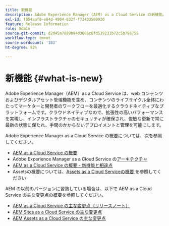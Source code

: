 ```yaml
---
title: 新機能
description: Adobe Experience Manager (AEM) as a Cloud Service の新機能。
exl-id: f854aaf8-e84d-4904-832f-f72433590920
feature: Release Information
role: Admin
source-git-commit: d2d45a7889b94d3886c6fd539231b72c5b796755
workflow-type: tm+mt
source-wordcount: '183'
ht-degree: 92%

---
```


# 新機能 {#what-is-new}

Adobe Experience Manager（AEM）as a Cloud Service は、web コンテンツおよびデジタルアセット管理機能を含め、コンテンツのライフサイクル全体にわたってマーケターと開発者のワークフローを最適化するクラウドネイティブなプラットフォームです。クラウドネイティブなので、拡張性の高いパフォーマンスを実現し、インフラストラクチャのセキュリティが確保され、俊敏な更新で常に最新の状態に保たれ、手間のかからないデプロイメントと管理を可能にします。

Adobe Experience Manager as a Cloud Service の概要については、次を参照してください。
* [AEM as a Cloud Service の概要](/help/overview/introduction.md)
* Adobe Experience Manager as a Cloud Service の[アーキテクチャ](/help/overview/architecture.md)
* [AEM as a Cloud Service の概要 - 新機能と相違点](/help/overview/what-is-new-and-different.md)
* Assetsの概要については、[Assets as a Cloud Serviceの概要 ](/help/assets/overview.md) を参照してください

AEM の以前のバージョンに習熟している場合は、以下で AEM as a Cloud Service の主な変更点の概要を参照してください。

* [AEM as a Cloud Service の主な変更点（リリースノート）](/help/release-notes/aem-cloud-changes.md)
* [AEM Sites as a Cloud Service の主な変更点](/help/sites-cloud/sites-cloud-changes.md)
* [AEM Assets as a Cloud Service の主な変更点](/help/assets/assets-cloud-changes.md)
